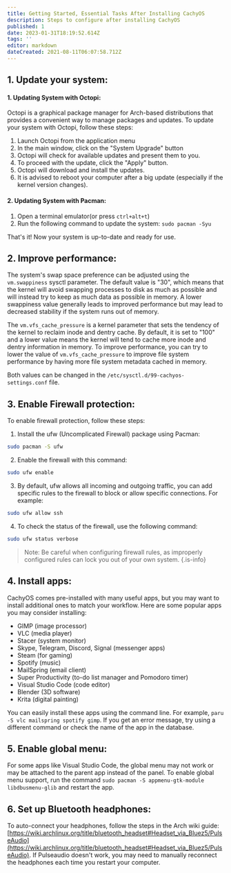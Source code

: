 ```yaml
---
title: Getting Started, Essential Tasks After Installing CachyOS
description: Steps to configure after installing CachyOS
published: 1
date: 2023-01-31T18:19:52.614Z
tags: ''
editor: markdown
dateCreated: 2021-08-11T06:07:58.712Z
---
```


## 1\. Update your system:

#### 1\. Updating System with Octopi:

Octopi is a graphical package manager for Arch-based distributions that provides a convenient way to manage packages and updates.
To update your system with Octopi, follow these steps:

1.  Launch Octopi from the application menu
2.  In the main window, click on the "System Upgrade" button
3.  Octopi will check for available updates and present them to you.
4.  To proceed with the update, click the "Apply" button.
5.  Octopi will download and install the updates.
6.  It is advised to reboot your computer after a big update (especially if the kernel version changes).

#### 2\. Updating System with Pacman:

1.  Open a terminal emulator(or press `ctrl+alt+t`)
2.  Run the following command to update the system: `sudo pacman -Syu`

That's it! Now your system is up-to-date and ready for use.

## 2\. Improve performance:

The system's swap space preference can be adjusted using the `vm.swappiness` sysctl parameter. The default value is "30", which means that the kernel will avoid swapping processes to disk as much as possible and will instead try to keep as much data as possible in memory. A lower swappiness value generally leads to improved performance but may lead to decreased stability if the system runs out of memory.

The `vm.vfs_cache_pressure` is a kernel parameter that sets the tendency of the kernel to reclaim inode and dentry cache. By default, it is set to "100" and a lower value means the kernel will tend to cache more inode and dentry information in memory. To improve performance, you can try to lower the value of `vm.vfs_cache_pressure` to improve file system performance by having more file system metadata cached in memory.

Both values can be changed in the `/etc/sysctl.d/99-cachyos-settings.conf` file.

## 3\. Enable Firewall protection:

To enable firewall protection, follow these steps:

1.  Install the ufw (Uncomplicated Firewall) package using Pacman:

```bash
sudo pacman -S ufw
```

2.  Enable the firewall with this command:

```bash
sudo ufw enable
```

3.  By default, ufw allows all incoming and outgoing traffic, you can add specific rules to the firewall to block or allow specific connections. For example:

```bash
sudo ufw allow ssh
```

4.  To check the status of the firewall, use the following command:

```bash
sudo ufw status verbose
```

> Note: Be careful when configuring firewall rules, as improperly configured rules can lock you out of your own system.
> {.is-info}

## 4\. Install apps:

CachyOS comes pre-installed with many useful apps, but you may want to install additional ones to match your workflow.
Here are some popular apps you may consider installing:

- GIMP (image processor)
- VLC (media player)
- Stacer (system monitor)
- Skype, Telegram, Discord, Signal (messenger apps)
- Steam (for gaming)
- Spotify (music)
- MailSpring (email client)
- Super Productivity (to-do list manager and Pomodoro timer)
- Visual Studio Code (code editor)
- Blender (3D software)
- Krita (digital painting)

You can easily install these apps using the command line. For example, `paru -S vlc mailspring spotify gimp`. If you get an error message, try using a different command or check the name of the app in the database.

## 5\. Enable global menu:

For some apps like Visual Studio Code, the global menu may not work or may be attached to the parent app instead of the panel. To enable global menu support, run the command `sudo pacman -S appmenu-gtk-module libdbusmenu-glib` and restart the app.

## 6\. Set up Bluetooth headphones:

To auto-connect your headphones, follow the steps in the Arch wiki guide: [https://wiki.archlinux.org/title/bluetooth_headset#Headset_via_Bluez5/PulseAudio](https://wiki.archlinux.org/title/bluetooth_headset#Headset_via_Bluez5/PulseAudio). If Pulseaudio doesn't work, you may need to manually reconnect the headphones each time you restart your computer.
